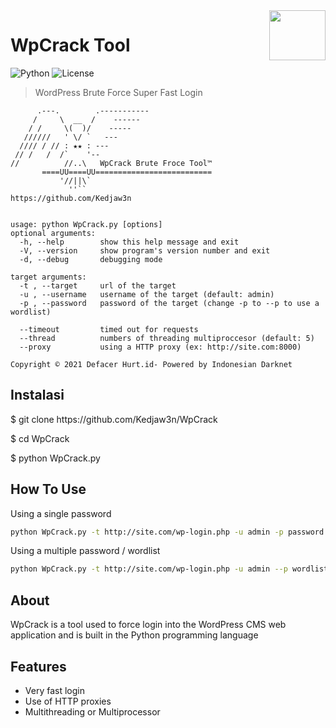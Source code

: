<img src="https://encrypted-tbn0.gstatic.com/images?q=tbn:ANd9GcRbgsg-LEnF3j_K6yrP0HyZxZe_hR4rpks8LQ&usqp=CAU" align="right" width="90" height="80">

# WpCrack Tool

![Python](https://img.shields.io/badge/Python-3.9.2-blue)
![License](https://img.shields.io/badge/License-MIT-brightgreen)

> WordPress Brute Force Super Fast Login

```
      .---.        .-----------
     /     \  __  /    ------
    / /     \(  )/    -----
   //////   ' \/ `   ---
  //// / // : ★★ : ---
 // /   /  /`    '--
//          //..\   WpCrack Brute Froce Tool™
       ====UU====UU==========================
           '//||\`
             ''``
https://github.com/Kedjaw3n


usage: python WpCrack.py [options]                              
optional arguments:
  -h, --help        show this help message and exit
  -V, --version     show program's version number and exit
  -d, --debug       debugging mode

target arguments:
  -t , --target     url of the target
  -u , --username   username of the target (default: admin)
  -p , --password   password of the target (change -p to --p to use a wordlist)

  --timeout         timed out for requests
  --thread          numbers of threading multiproccesor (default: 5)
  --proxy           using a HTTP proxy (ex: http://site.com:8000)

Copyright © 2021 Defacer Hurt.id- Powered by Indonesian Darknet
```

## Instalasi
<p>
$ git clone https://github.com/Kedjaw3n/WpCrack
<p>
$ cd WpCrack
<p>
$ python WpCrack.py
<p>

## How To Use

Using a single password
```bash
python WpCrack.py -t http://site.com/wp-login.php -u admin -p password
```

Using a multiple password / wordlist
```bash
python WpCrack.py -t http://site.com/wp-login.php -u admin --p wordlist.txt
```

## About
WpCrack is a tool used to force login into the WordPress CMS web application and is built in the Python programming language

## Features
- Very fast login
- Use of HTTP proxies
- Multithreading or Multiprocessor
